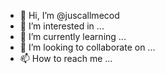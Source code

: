 - 👋 Hi, I’m @juscallmecod
- 👀 I’m interested in ...
- 🌱 I’m currently learning ...
- 💞️ I’m looking to collaborate on ...
- 📫 How to reach me ...

<!---
juscallmecod/juscallmecod is a ✨ special ✨ repository because its `README.md` (this file) appears on your GitHub profile.
You can click the Preview link to take a look at your changes.
--->

